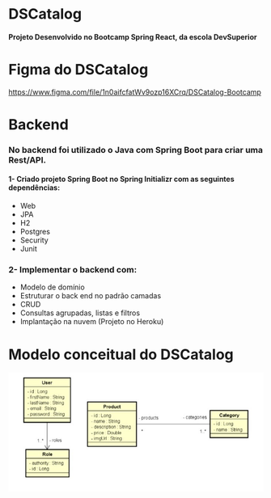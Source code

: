 
# DSCatalog
#### Projeto Desenvolvido no Bootcamp Spring React, da escola DevSuperior

# Figma do DSCatalog
https://www.figma.com/file/1n0aifcfatWv9ozp16XCrq/DSCatalog-Bootcamp

# Backend
### No backend foi utilizado o Java com Spring Boot para criar uma Rest/API.
#### 1- Criado projeto Spring Boot no Spring Initializr com as seguintes dependências:

* Web
* JPA
* H2
* Postgres
* Security
* Junit

### 2- Implementar o backend com:

* Modelo de domínio
* Estruturar o back end no padrão camadas
* CRUD
* Consultas agrupadas, listas e filtros
* Implantação na nuvem (Projeto no Heroku)

# Modelo conceitual do DSCatalog

![Web 1](https://github.com/MauroJRamos/dscatalog-dvsuperior-aula/blob/main/frontendweb/src/assets/images/Modelo%20conceitual.jpg)





